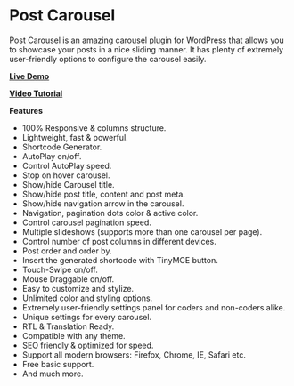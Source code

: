 # Post Carousel
Post Carousel is an amazing carousel plugin for WordPress that allows you to showcase your posts in a nice sliding manner. It has plenty of extremely user-friendly options to configure the carousel easily.


[__Live Demo__](https://shapedplugin.com/demo/post-carousel-pro/)

[__Video Tutorial__](https://www.youtube.com/watch?v=xncMA8ogyZw)



**Features**

<ul>
 	<li>100% Responsive &amp; columns structure.</li>
 	<li>Lightweight, fast &amp; powerful.</li>
 	<li>Shortcode Generator.</li>
 	<li>AutoPlay on/off.</li>
 	<li>Control AutoPlay speed.</li>
 	<li>Stop on hover carousel.</li>
	<li>Show/hide Carousel title.</li>
 	<li>Show/hide post title, content and post meta.</li>
 	<li>Show/hide navigation arrow in the carousel.</li>
 	<li>Navigation, pagination dots color &amp; active color.</li>
 	<li>Control carousel pagination speed.</li>
 	<li>Multiple slideshows (supports more than one carousel per page).</li>
 	<li>Control number of post columns in different devices.</li>
 	<li>Post order and order by.</li>
 	<li>Insert the generated shortcode with TinyMCE button.</li>
 	<li>Touch-Swipe on/off.</li>
 	<li>Mouse Draggable on/off.</li>
 	<li>Easy to customize and stylize.</li>
 	<li>Unlimited color and styling options.</li>
 	<li>Extremely user-friendly settings panel for coders and non-coders alike.</li>
 	<li>Unique settings for every carousel.</li>
 	<li>RTL &amp; Translation Ready.</li>
 	<li>Compatible with any theme.</li>
 	<li>SEO friendly &amp; optimized for speed.</li>
 	<li>Support all modern browsers: Firefox, Chrome, IE, Safari etc.</li>
 	<li>Free basic support.</li>
 	<li>And much more.</li>
</ul>
